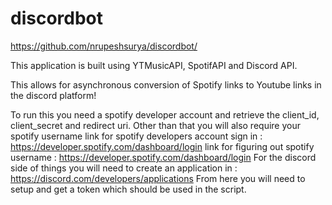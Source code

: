 # discordbot

https://github.com/nrupeshsurya/discordbot/

This application is built using YTMusicAPI, SpotifAPI and Discord API.

This allows for asynchronous conversion of Spotify links to Youtube links in the discord platform!

To run this you need a spotify developer account and retrieve the client_id, client_secret and redirect uri. Other than that you will also require your spotify username
link for spotify developers account sign in : https://developer.spotify.com/dashboard/login
link for figuring out spotify username : https://developer.spotify.com/dashboard/login
For the discord side of things you will need to create an application in : https://discord.com/developers/applications 
From here you will need to setup and get a token which should be used in the script.
